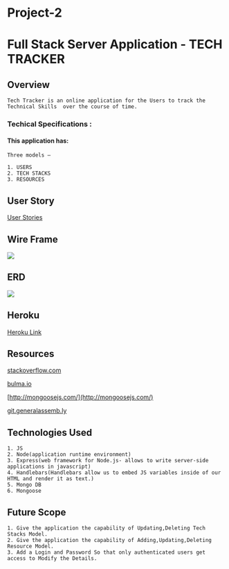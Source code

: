 # Project-2

# Full Stack Server Application - TECH TRACKER

## Overview 

    Tech Tracker is an online application for the Users to track the Technical Skills  over the course of time. 

### Techical Specifications :



#### This application has:

```
Three models – 

1. USERS
2. TECH STACKS
3. RESOURCES

```

## User Story

[User Stories](https://trello.com/b/41xafAg3/project-2-tech-tracker)

## Wire Frame

![](https://i.imgur.com/AKYvW7F.jpg)

## ERD

![](https://i.imgur.com/ua1RI7O.jpg)

## Heroku 

[Heroku Link](https://nameless-plateau-27580.herokuapp.com/users)

## Resources

[stackoverflow.com](https://stackoverflow.com)

[bulma.io](https://bulma.io/)

[http://mongoosejs.com/](http://mongoosejs.com/)

[git.generalassemb.ly](https://git.generalassemb.ly)

## Technologies Used
```
1. JS
2. Node(application runtime environment)
3. Express(web framework for Node.js- allows to write server-side applications in javascript)
4. Handlebars(Handlebars allow us to embed JS variables inside of our HTML and render it as text.)
5. Mongo DB
6. Mongoose

```

## Future Scope 

```
1. Give the application the capability of Updating,Deleting Tech Stacks Model.
2. Give the application the capability of Adding,Updating,Deleting Resource Model.
3. Add a Login and Password So that only authenticated users get access to Modify the Details.

```


